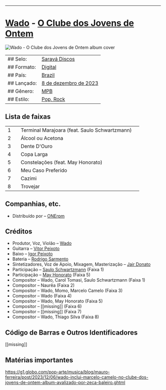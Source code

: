 ___
# [Wado](https://www.discogs.com/artist/1071855-Wado) - [O Clube dos Jovens de Ontem](https://open.spotify.com/album/0bBA3c063AguxlLSlcmYJK)

![Wado - O Clube dos Jovens de Ontem album cover](<missing>)

| | |
|---|---|
|## Selo:|[Saravá Discos](https://zecabaleiro.com.br/wado-o-clube-dos-jovens-de-ontem/)|
|## Formato:|[Digital](https://www.discogs.com/search/?format_exact=Digital)|
|## País:|[Brazil](https://www.discogs.com/search/?country_exact=Brazil)|
|## Lançado:|[8 de dezembro de 2023](https://music.apple.com/br/album/o-clube-dos-jovens-de-ontem/1722463931)|
|## Gênero:|[MPB](https://www.discogs.com/search/?genre_exact=MPB)|
|## Estilo:|[Pop, Rock](https://www.discogs.com/style/Pop)|

## Lista de faixas

| | | | |
|---|---|---|---|
|1||Terminal Marajoara (feat. Saulo Schwartzmann)|<missing>|
|2||Álcool ou Acetona|<missing>|
|3||Dente D'Ouro|<missing>|
|4||Copa Larga|<missing>|
|5||Constelações (feat. May Honorato)|<missing>|
|6||Meu Caso Preferido|<missing>|
|7||Cazimi|<missing>|
|8||Trovejar|<missing>|

## Companhias, etc.

- Distribuído por – [ONErpm](https://portalpepper.com.br/wado-divulga-o-clube-dos-jovens-de-ontem-album-com-rara-parceria-de-marcelo-camelo/)

## Créditos

- Produtor, Voz, Violão – [Wado](https://www.discogs.com/artist/1071855-Wado)
- Guitarra – [Vitor Peixoto](https://www.discogs.com/artist/)
- Baixo – [Igor Peixoto](https://www.discogs.com/artist/)
- Bateria – [Rodrigo Sarmento](https://www.discogs.com/artist/)
- Sintetizadores, Voz de Apoio, Mixagem, Masterização – [Jair Donato](https://www.discogs.com/artist/)
- Participação – [Saulo Schwartzmann](https://www.discogs.com/artist/) (Faixa 1)
- Participação – [May Honorato](https://www.discogs.com/artist/) (Faixa 5)
- Compositor – Wado, Carol Tomasi, Saulo Schwartzmann (Faixa 1)
- Compositor – Naurêa (Faixa 2)
- Compositor – Wado, Momo, Marcelo Camelo (Faixa 3)
- Compositor – Wado (Faixa 4)
- Compositor – Wado, May Honorato (Faixa 5)
- Compositor – [[missing]] (Faixa 6)
- Compositor – [[missing]] (Faixa 7)
- Compositor – Wado, Thiago Silva (Faixa 8)

## Código de Barras e Outros Identificadores

[[missing]]

## Matérias importantes

https://g1.globo.com/pop-arte/musica/blog/mauro-ferreira/post/2023/12/06/wado-inclui-marcelo-camelo-no-clube-dos-jovens-de-ontem-album-avalizado-por-zeca-baleiro.ghtml